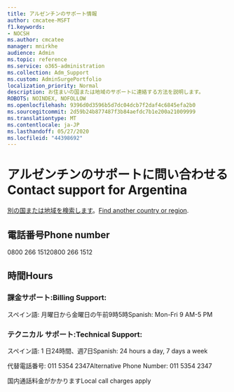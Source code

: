 ```yaml
---
title: アルゼンチンのサポート情報
author: cmcatee-MSFT
f1.keywords:
- NOCSH
ms.author: cmcatee
manager: mnirkhe
audience: Admin
ms.topic: reference
ms.service: o365-administration
ms.collection: Adm_Support
ms.custom: AdminSurgePortfolio
localization_priority: Normal
description: お住まいの国または地域のサポートに連絡する方法を説明します。
ROBOTS: NOINDEX, NOFOLLOW
ms.openlocfilehash: 9396d0d3596b5d7dc04dcb7f2daf4c6845efa2b0
ms.sourcegitcommit: 2d59b24b877487f3b84aefdc7b1e200a21009999
ms.translationtype: MT
ms.contentlocale: ja-JP
ms.lasthandoff: 05/27/2020
ms.locfileid: "44398692"
---
```

# <a name="contact-support-for-argentina"></a><span data-ttu-id="e65d0-103">アルゼンチンのサポートに問い合わせる</span><span class="sxs-lookup"><span data-stu-id="e65d0-103">Contact support for Argentina</span></span>

<span data-ttu-id="e65d0-104">[別の国または地域を検索します](../contact-support-for-business-products.md)。</span><span class="sxs-lookup"><span data-stu-id="e65d0-104">[Find another country or region](../contact-support-for-business-products.md).</span></span>

## <a name="phone-number"></a><span data-ttu-id="e65d0-105">電話番号</span><span class="sxs-lookup"><span data-stu-id="e65d0-105">Phone number</span></span>
<span data-ttu-id="e65d0-106">0800 266 1512</span><span class="sxs-lookup"><span data-stu-id="e65d0-106">0800 266 1512</span></span>

## <a name="hours"></a><span data-ttu-id="e65d0-107">時間</span><span class="sxs-lookup"><span data-stu-id="e65d0-107">Hours</span></span>
### <a name="billing-support"></a><span data-ttu-id="e65d0-108">課金サポート:</span><span class="sxs-lookup"><span data-stu-id="e65d0-108">Billing Support:</span></span>

<span data-ttu-id="e65d0-109">スペイン語: 月曜日から金曜日の午前9時5時</span><span class="sxs-lookup"><span data-stu-id="e65d0-109">Spanish: Mon-Fri 9 AM-5 PM</span></span>

### <a name="technical-support"></a><span data-ttu-id="e65d0-110">テクニカル サポート:</span><span class="sxs-lookup"><span data-stu-id="e65d0-110">Technical Support:</span></span>

<span data-ttu-id="e65d0-111">スペイン語: 1 日24時間、週7日</span><span class="sxs-lookup"><span data-stu-id="e65d0-111">Spanish: 24 hours a day, 7 days a week</span></span>

<span data-ttu-id="e65d0-112">代替電話番号: 011 5354 2347</span><span class="sxs-lookup"><span data-stu-id="e65d0-112">Alternative Phone Number: 011 5354 2347</span></span>

<span data-ttu-id="e65d0-113">国内通話料金がかかります</span><span class="sxs-lookup"><span data-stu-id="e65d0-113">Local call charges apply</span></span>
